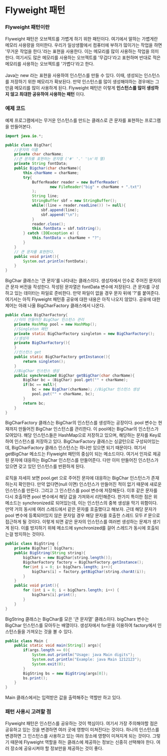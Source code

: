 # Flyweight 패턴

### Flyweight 패턴이란
Flyweight 패턴은 오브젝트를 가볍게 하기 위한 패턴이다. 여기에서 말하는 가볍게란 메모리 사용량을 의미한다. 우리가 일상생활에서 컴퓨터에 부하가 많이가는 작업을 하면
'무거운 작업을 한다.'라는 표현을 사용한다. 이는 메모리를 많이 사용하는 작업을 의미한다. 여기서도 많은 메모리를 사용하는 오브젝트를 '무겁다'라고 표현하며 반대로 적은
메모리를 사용하는 오브젝트를 '가볍다'라고 한다.\
\
Java는 new 라는 표현을 사용하여 인스턴스를 만들 수 있다. 이때, 생성되는 인스턴스를 저장하기 위한 메모리가 확보된다. 만약 인스턴스를 많이 생성해야하는 경우에는
그만큼 메모리를 많이 사용하게 된다. Flyweight 패턴은 이렇게 **인스턴스를 많이 생성하지 않고 최대한 공유하여 사용하는 패턴** 이다.

### 예제 코드
예제 프로그램에서는 무거운 인스턴스를 만드는 클래스로 큰 문자를 표현하는 프로그램을 만들어본다. 
```java
import java.io.*;

public class BigChar{
    //문자의 이름
    private char charName;
    //큰 문자를 표현하는 문자열 ('#' '.' '\n'의 열)
    private String fontData;
    public Bigchar(char charName){
        this.charName = charName;
        try{
            BufferReader reader = new BufferReader(
                    new FileReader("big" + charName + ".txt")
            );
            String line;
            StringBuffer sbf = new StringBuffer();
            while((line = reader.readLine()) != null){
                sbf.append(line);
                sbf.append("\n");
            }
            reader.close();
            this.fontData = sbf.toString();
        } catch (IOException e) {
            this.fontData = charName + "?";
        }
    }
    // 큰 문자를 표현한다.
    public void print(){
        System.out.println(fontData);
    }
}
```
BigChar 클래스는 '큰 문자'를 나타내는 클래스이다. 생성자에서 인수로 주어진 문자의 큰 문자 버전을 작성한다. 작성된 문자열은 fontData 변수에 저장된다. 
큰 문자를 구성하고 있는 데이터는 파일로 준비한다. 만약 파일이 없을 경우 문자 뒤에 '?'를 붙여준다. 여기서는 아직 Flyweight 패턴중 공유에 대한 내용은 아직 나오지 않았다.
공유에 대한 제어는 아래 나올 BigCharFactory 클래스에서 나온다.

```java
public class BigCharFactory{
    //이미 만들어진 BigChar 인스턴스 관리
    private HashMap pool = new HashMap();
    //Singleton 패턴
    private static BigCharFactory singleton = new BigCharFactory();
    //생성자
    private BigCharFactory(){
    }
    //인스턴스 get
    public static BigCharFactory getInstance(){
        return singleton();
    }
    //BigChar 인스턴스 생성
    public synchronized BigChar getBigChar(char charName){
        BigChar bc = (BigChar) pool.get("" + charName);
        if(bc == null){
            bc = new BigChar(charName); //BigChar 인스턴스 생성
            pool.put("" + charName, bc);
        }
        return bc;
    }
}
```
BigCharFactory 클래스는 BigChar의 인스턴스를 생성하는 공장이다. pool 변수는 현재까지 만들어진 BigChar 인스턴스를 관리한다. 이 pool에는 BigChar의 인스턴스가
모여있다. 해당 인스턴스들은 HashMap으로 저장하고 있으며, 해당하는 문자를 Key로 하여 인스턴스를 저장하고 있다. BigCharFactory 클래스는 싱글턴으로 구성되어있는데,
BigCharFactory 클래스 인스턴스는 하나만 있으면 되기 때문이다. 여기서 getBigChar 메소드는 Flyweight 패턴의 중심이 되는 메소드이다. 여기서 인자로 제공된 문자에 
대응하는 BigChar 인스턴스를 만들어준다. 다만 이미 만들어진 인스턴스가 있으면 갖고 있던 인스턴스를 반환하게 된다.\
\
로직을 자세히 보면 pool.get 으로 주어진 문자에 대응하는 BigChar 인스턴스가 존재하는지 확인한다. 만약 없다면(null 이면) 인스턴스가 만들어진 적이 없기 때문에
새로운 인스턴스를 만든다. 그리고 그 인스턴스를 pool 변수에 저장해둔다. 이후 같은 문자를 다시 호출하면 pool 변수에서 해당 값을 가져와서 리턴해준다. 한가지 특이한 점은
위 메소드는 synchronized로 되어있는데, 이는 인스턴스의 중복 생성을 막기 위함이다. 만약 거의 동시에 여러 스레드에서 같은 문자를 호출했다고 해보자. 근데 해당 문자가
pool 변수에 등록되어있지 않은 문자일 경우 해당 문자를 호출한 스레드 모두 if 문으로 접근하게 될 것이다. 이렇게 되면 같은 문자의 인스턴스를 여러번 생성하는 문제가 생기게 된다.
이를 방지하기 위헤 메소드에 synchronized를 걸어 스레드가 동시에 호출되는걸 방지하는 것이다.

```java
public class BigString {
    private BigChar[] bigChars;
    public BigString(String string){
        bigChars = new BigChar[string.length()];
        BigcharFactory factory = BigCharFactory.getInstance();
        for(int i = 0; i< bigChars.length; i++){
            bigChars[i] = factory.getBigChar(string.charAt(i));
        }
    }
    public void print(){
        for (int i = 0; i < bigChars.length; i++) {
            bigChars[i].print();
        }
    }
}
```
BigString 클래스는 BigChar를 모은 '큰 문자열' 클래스이다. bigChars 변수는 BigChar 인스턴스를 모아두는 배열이다. 생성자에서 for문을 이용하여 factory에서
 인스턴스들을 가져오는 것을 볼 수 있다.

```java
public class Main {
    public static void main(String[] args){
        if(args.length == 0){
            System.out.println("Usage: java Main digits");
            System.out.println("Example: java Main 1212123");
            System.exit(0);
        }
        BigString bs = new BigString(args[0]);
        bs.print();
    }
}
```
Main 클래스에서는 입력받은 값을 출력해주는 역할만 하고 있다.

### 패턴 사용시 고려할 점
Flyweight 패턴은 인스턴스를 공유하는 것이 핵심이다. 여기서 가장 주의해야할 점은 공유하고 있는 것을 변경하면 여러 곳에 영향이 미쳐진다는 것이다. 하나의 인스턴스를 변경하면
그 인스턴스를 사용하고 있는 여러 장소에 영향이 미쳐지게 되는 것이다. 그렇기 때문에 Flyweight 역할을 하는 클래스에 제공하는 정보는 신중히 선택해야 한다.
여러 장소에 공유시켜야 할 정보만을 제공하는 것이 좋다.